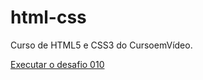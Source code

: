 # html-css
Curso de HTML5 e CSS3 do CursoemVídeo.

<a href="https://juliaramm.github.io/html-css/desafios/d010%20-%20t2/tentativa02.html" target="_blank">Executar o desafio 010</a>
